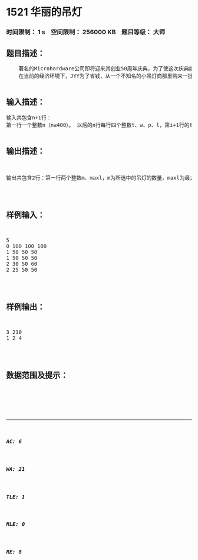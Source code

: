 # 1521 华丽的吊灯   
### 时间限制： 1 s&nbsp;&nbsp;&nbsp;&nbsp;空间限制： 256000 KB&nbsp;&nbsp;&nbsp;&nbsp;题目等级： 大师  
## 题目描述：  

<pre>
    著名的Microhardware公司即将迎来其创业50周年庆典，为了使这次庆典能够体面而又隆重，以显出公司在国际硬件的龙头地位，总裁决定举办一次交谊舞会，届时将有社会各界名流前来捧场，希望以此来提高本公司的名望。他将布置场地的任务交给了JYY，而JYY遇到了一个小小的问题——吊灯。  
    在当前的经济环境下，JYY为了省钱，从一个不知名的小吊灯商那里购来一批吊灯，但是他发现并不能直接把这吊灯挂起来：只有一个吊灯能挂在天花板上，而其他所有的灯只能固定的挂在某一个别的吊灯上（可恶的奸商～…好在没有什么吊灯A只能挂在吊灯B上，而吊灯B却也只能挂在吊灯A上）。众所周知，每个吊灯都有其本身的重量，也有一定的承受能力（如果某一个下面吊的东西太多的话，那么Microhardware公司就得给舞者准备保险金和医疗金了），并且，不是所有的吊灯亮度都一样的。JYY希望能够选出其中的一些吊灯吊起来，每个灯下面所吊的都在其重力承受范围之内，且使所有灯的亮度之和最大，JYY要求你帮他解决这个问题（我不保证他会给你工钱，但是如果你不做的就会被公司解雇）。
 
</pre>
  
  
## 输入描述：  

<pre>
输入共包含n+1行：  
第一行一个整数n（n≤400）。 以后的n行每行四个整数t、w、p、l，第i+1行的t（t<i）表示第i盏灯只能吊在第t盏灯下面，w(0≤w≤200)表示第i盏灯的重量，p(p<=200)表示第i盏灯所能吊起的最大重力,l(l≤10000)表示第i盏灯的亮度。  
注意：第1盏灯的t=0。
</pre>
  
  
## 输出描述：  

<pre>
输出共包含2行：第一行两个整数m、maxl，m为所选中的吊灯的数量，maxl为最大的亮度。第二行共包含m个整数，分别为被选中的吊灯的编号，按升序输出，且每两个之间用空格隔开（末尾无多余空格）；如果问题有多解，只需输出其中的一种即可。
</pre>
  
  
## 样例输入：  

<pre>
5  
0 100 100 100  
1 50 50 50  
1 50 50 50  
2 30 50 60  
2 25 50 50
</pre>
  
  
## 样例输出：  

<pre>
3 210  
1 2 4
</pre>
  
  
## 数据范围及提示：  

<pre>
</pre>
  
  
***  

##### AC: 6  
##### WA: 21  
##### TLE: 1  
##### MLE: 0  
##### RE: 8  

